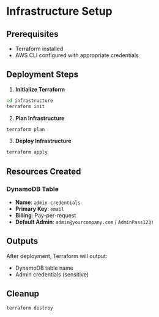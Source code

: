 # Infrastructure Setup

## Prerequisites
- Terraform installed
- AWS CLI configured with appropriate credentials

## Deployment Steps

1. **Initialize Terraform**
```bash
cd infrastructure
terraform init
```

2. **Plan Infrastructure**
```bash
terraform plan
```

3. **Deploy Infrastructure**
```bash
terraform apply
```

## Resources Created

### DynamoDB Table
- **Name**: `admin-credentials`
- **Primary Key**: `email`
- **Billing**: Pay-per-request
- **Default Admin**: `admin@yourcompany.com` / `AdminPass123!`

## Outputs
After deployment, Terraform will output:
- DynamoDB table name
- Admin credentials (sensitive)

## Cleanup
```bash
terraform destroy
```